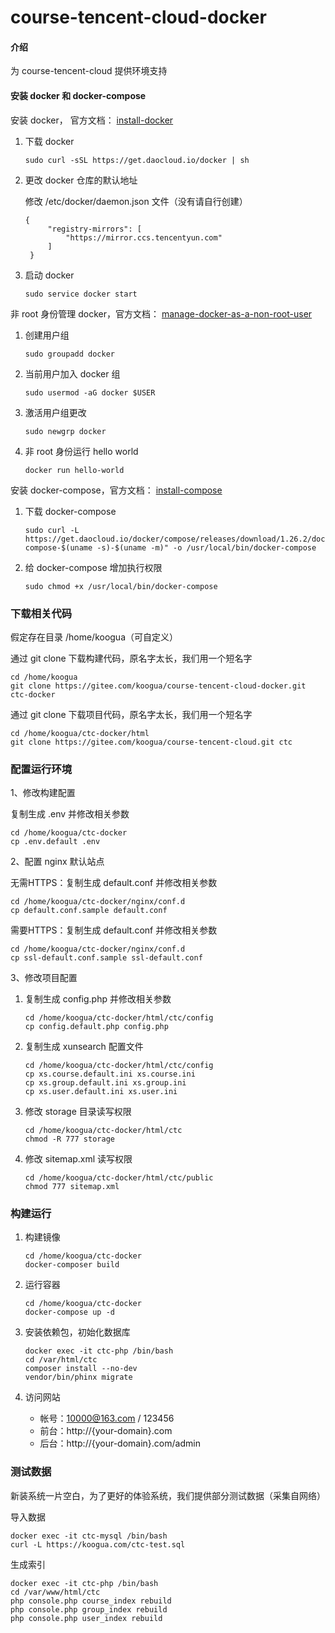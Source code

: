 # course-tencent-cloud-docker

#### 介绍

为 course-tencent-cloud 提供环境支持

#### 安装 docker 和 docker-compose

安装 docker， 官方文档： [install-docker](https://docs.docker.com/install/linux/docker-ce/debian/#install-using-the-convenience-script)

1. 下载 docker

    ```
    sudo curl -sSL https://get.daocloud.io/docker | sh
    ```
2. 更改 docker 仓库的默认地址
   
   修改 /etc/docker/daemon.json 文件（没有请自行创建）
   
   ```
   {
        "registry-mirrors": [
            "https://mirror.ccs.tencentyun.com"
        ]
    }
   ```
   
3. 启动 docker

    ```
    sudo service docker start
    ```

非 root 身份管理 docker，官方文档： [manage-docker-as-a-non-root-user](https://docs.docker.com/install/linux/linux-postinstall/#manage-docker-as-a-non-root-user)

1. 创建用户组

    ```
    sudo groupadd docker
    ```

2. 当前用户加入 docker 组 

    ```
    sudo usermod -aG docker $USER
    ```

3. 激活用户组更改

    ```
    sudo newgrp docker
    ```

4. 非 root 身份运行 hello world

    ```
    docker run hello-world
    ```

安装 docker-compose，官方文档： [install-compose](https://docs.docker.com/compose/install/#install-compose)

1. 下载 docker-compose

    ```
    sudo curl -L https://get.daocloud.io/docker/compose/releases/download/1.26.2/docker-compose-$(uname -s)-$(uname -m)" -o /usr/local/bin/docker-compose
    ```

2. 给 docker-compose 增加执行权限
 
    ```
    sudo chmod +x /usr/local/bin/docker-compose
    ```

### 下载相关代码

假定存在目录 /home/koogua（可自定义）

通过 git clone 下载构建代码，原名字太长，我们用一个短名字

```
cd /home/koogua
git clone https://gitee.com/koogua/course-tencent-cloud-docker.git ctc-docker
```

通过 git clone 下载项目代码，原名字太长，我们用一个短名字

```
cd /home/koogua/ctc-docker/html
git clone https://gitee.com/koogua/course-tencent-cloud.git ctc
```

### 配置运行环境

1、修改构建配置

复制生成 .env 并修改相关参数

```
cd /home/koogua/ctc-docker
cp .env.default .env
```

2、配置 nginx 默认站点

无需HTTPS：复制生成 default.conf 并修改相关参数

```
cd /home/koogua/ctc-docker/nginx/conf.d
cp default.conf.sample default.conf
```

需要HTTPS：复制生成 default.conf 并修改相关参数

```
cd /home/koogua/ctc-docker/nginx/conf.d
cp ssl-default.conf.sample ssl-default.conf
```
 
3、修改项目配置

1. 复制生成 config.php 并修改相关参数

    ```
    cd /home/koogua/ctc-docker/html/ctc/config
    cp config.default.php config.php
    ```

2. 复制生成 xunsearch 配置文件

    ```
    cd /home/koogua/ctc-docker/html/ctc/config
    cp xs.course.default.ini xs.course.ini
    cp xs.group.default.ini xs.group.ini
    cp xs.user.default.ini xs.user.ini
    ```
    
3. 修改 storage 目录读写权限

    ```
    cd /home/koogua/ctc-docker/html/ctc
    chmod -R 777 storage
    ```
   
4. 修改 sitemap.xml 读写权限

   ```
   cd /home/koogua/ctc-docker/html/ctc/public
   chmod 777 sitemap.xml
   ```

### 构建运行

1. 构建镜像

    ```
    cd /home/koogua/ctc-docker
    docker-composer build
    ```
    
2. 运行容器
 
     ```
     cd /home/koogua/ctc-docker
     docker-compose up -d
     ```
   
3. 安装依赖包，初始化数据库

    ```
    docker exec -it ctc-php /bin/bash
    cd /var/html/ctc
    composer install --no-dev
    vendor/bin/phinx migrate
    ```
     
4. 访问网站

   * 帐号：10000@163.com / 123456
   * 前台：http://{your-domain}.com
   * 后台：http://{your-domain}.com/admin
   
### 测试数据

新装系统一片空白，为了更好的体验系统，我们提供部分测试数据（采集自网络）

导入数据

```
docker exec -it ctc-mysql /bin/bash
curl -L https://koogua.com/ctc-test.sql

```

生成索引

```
docker exec -it ctc-php /bin/bash
cd /var/www/html/ctc
php console.php course_index rebuild
php console.php group_index rebuild
php console.php user_index rebuild
```